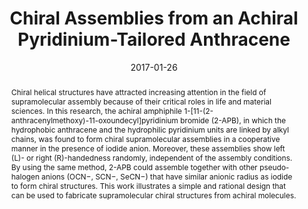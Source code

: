 ---
title: "Chiral Assemblies from an Achiral Pyridinium-Tailored Anthracene"
authors:
- Jun Hu
- Lei Gao
- You-Liang Zhu
- Peiyi Wang
- Yuan Lin
- Zhaoyan Sun
- Song Yang
- Qian Wang
date: "2017-01-26"
doi: "10.1002/chem.201604730"
publication_types: ["期刊文章"]
publication: "Chemistry – A European Journal"
abstract: "<!--more-->
Chiral helical structures have attracted increasing attention  in the field of supramolecular assembly because of their critical roles  in life and material sciences. In this research, the achiral amphiphile  1-[11-(2-anthracenylmethoxy)-11-oxoundecyl]pyridinium bromide (2-APB),  in which the hydrophobic anthracene and the hydrophilic pyridinium units  are linked by alkyl chains, was found to form chiral supramolecular  assemblies in a cooperative manner in the presence of iodide anion.  Moreover, these assemblies show left (L)- or right (R)-handedness  randomly, independent of the assembly conditions. By using the same  method, 2-APB could assemble together with other pseudo-halogen anions  (OCN−, SCN−, SeCN−) that have similar anionic radius as iodide to form  chiral structures. This work illustrates a simple and rational design  that can be used to fabricate supramolecular chiral structures from  achiral molecules."
url_pdf: "https://onlinelibrary.wiley.com/doi/abs/10.1002/chem.201604730"
---
